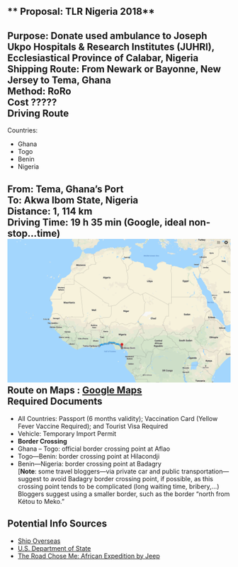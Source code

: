 ** Proposal: TLR Nigeria 2018**
----------------------------------
**Purpose**: Donate used ambulance to Joseph Ukpo Hospitals & Research Institutes (JUHRI), Ecclesiastical Province of Calabar, Nigeria  
**Shipping Route**: From Newark or Bayonne, New Jersey to Tema, Ghana  
**Method**: RoRo  
**Cost** ?????  
**Driving Route**
-------------
Countries:
* Ghana
* Togo
* Benin
* Nigeria

From: Tema, Ghana’s Port  
To:  Akwa Ibom State, Nigeria  
Distance: 1, 114 km  
Driving Time: 19 h 35 min (Google, ideal non-stop…time)  
![Red Zones](/images/ghana_route.png)
Route on Maps : [Google Maps](https://www.google.com/maps/dir/Tema+Harbour,+Tema,+Ghana/Akwa+Ibom,+Nigeria/@6.128781,-0.5726417,6.58z/am=t/data=!4m14!4m13!1m5!1m1!1s0x102078b84e1be8eb:0x51be0a7fbca0d94a!2m2!1d0.0166667!2d5.6333333!1m5!1m1!1s0x106813aaebe9c395:0xa912ee4d5df08a81!2m2!1d7.87216!2d4.9299869!3e0)  
Required Documents
------------------

*  All Countries: Passport (6 months validity); Vaccination Card (Yellow Fever Vaccine Required); and Tourist Visa Required
* Vehicle: Temporary Import Permit
* **Border Crossing**
* Ghana – Togo: official border crossing point at Aflao
* Togo—Benin: border crossing point at Hilacondji
* Benin—Nigeria: border crossing point at Badagry  
[**Note**: some travel bloggers—via private car and public transportation—suggest to avoid Badagry border crossing point, if possible, as this crossing point tends to be complicated (long waiting time, bribery,…) Bloggers suggest using a smaller border, such as the border “north from Kétou to Meko.”  

Potential Info Sources
----------------------
* [Ship Overseas](https://www.shipoverseas.com/our-services/shipping-car-overseas.html/)
* [U.S. Department of State](https://travel.state.gov/content/travel/en/international-travel/International-Travel-Country-Information-Pages/Nigeria.html)
* [The Road Chose Me: African Expedition by Jeep](http://theroadchoseme.com/into-benin)
